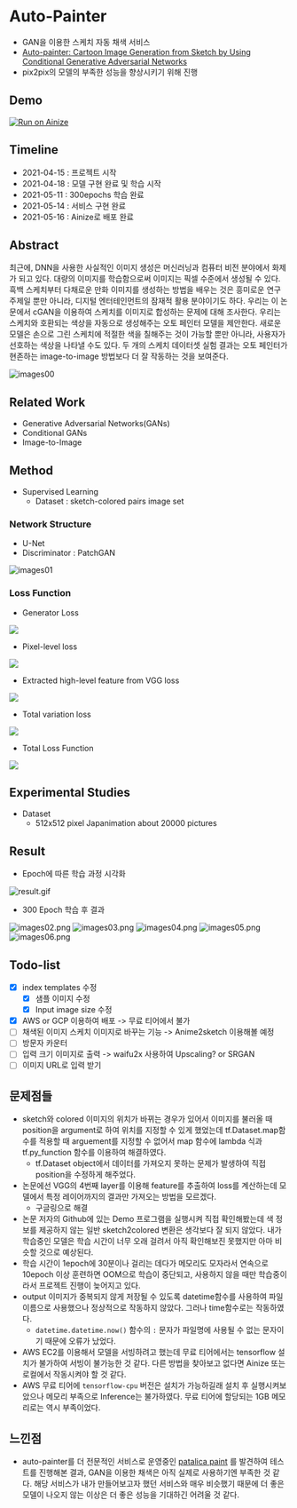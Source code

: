 # Auto-Painter
- GAN을 이용한 스케치 자동 채색 서비스
- [Auto-painter: Cartoon Image Generation from Sketch by Using Conditional Generative Adversarial Networks](https://arxiv.org/abs/1705.01908)
- pix2pix의 모델의 부족한 성능을 향상시키기 위해 진행

## Demo
[![Run on Ainize](https://ainize.ai/images/run_on_ainize_button.svg)](https://main-auto-painter-ceuity.endpoint.ainize.ai/)

## Timeline

- 2021-04-15 : 프로젝트 시작
- 2021-04-18 : 모델 구현 완료 및 학습 시작
- 2021-05-11 : 300epochs 학습 완료
- 2021-05-14 : 서비스 구현 완료
- 2021-05-16 : Ainize로 배포 완료

## Abstract

최근에, DNN을 사용한 사실적인 이미지 생성은 머신러닝과 컴퓨터 비전 분야에서 화제가 되고 있다. 대량의 이미지를 학습함으로써 이미지는 픽셀 수준에서 생성될 수 있다. 흑백 스케치부터 다채로운 만화 이미지를 생성하는 방법을 배우는 것은 흥미로운 연구 주제일 뿐만 아니라, 디지털 엔터테인먼트의 잠재적 활용 분야이기도 하다. 우리는 이 논문에서 cGAN을 이용하여 스케치를 이미지로 합성하는 문제에 대해 조사한다. 우리는 스케치와 호환되는 색상을 자동으로 생성해주는 오토 페인터 모델을 제안한다. 새로운 모델은 손으로 그린 스케치에 적절한 색을 칠해주는 것이 가능할 뿐만 아니라, 사용자가 선호하는 색상을 나타낼 수도 있다. 두 개의 스케치 데이터셋 실험 결과는 오토 페인터가 현존하는 image-to-image 방법보다 더 잘 작동하는 것을 보여준다.

![images00](./images/images00.png)

## Related Work

- Generative Adversarial Networks(GANs)
- Conditional GANs
- Image-to-Image

## Method

- Supervised Learning
    - Dataset : sketch-colored pairs image set

### Network Structure

- U-Net
- Discriminator : PatchGAN

![images01](./images/images01.png)

### Loss Function

- Generator Loss

![](https://latex.codecogs.com/svg.image?L_G&space;=&space;\mathbb{E}_{x\sim&space;pdata(x),&space;z\sim&space;pdata(z)}[log(1&space;-&space;D(x,&space;G(x,&space;z)))])

- Pixel-level loss

![](https://latex.codecogs.com/svg.image?L_p&space;=&space;\mathbb{E}_{x,&space;y\sim&space;pdata(x,&space;y),&space;z&space;\sim&space;pdata(z)}[\parallel{y&space;-&space;G(x,&space;z)}\parallel_1])

- Extracted high-level feature from VGG loss

![](https://latex.codecogs.com/svg.image?L_f&space;=&space;\mathbb{E}_{x,&space;y\sim&space;pdata(x,&space;y),&space;z&space;\sim&space;pdata(z)}[\parallel{\phi(y)&space;-&space;\phi&space;G(x,&space;z)}\parallel_2])

- Total variation loss

![](https://latex.codecogs.com/svg.image?L_%7Btv%7D%20=%20%5Csqrt%7B(y_%7Bi&plus;1,%20j%7D%20-%20y_%7Bi,%20j%7D)%5E2%20&plus;%20(y_%7Bi,%20j&plus;1%7D%20-%20y_%7Bi,%20j%7D)%5E2%7D)

- Total Loss Function

![](https://latex.codecogs.com/svg.image?L&space;=&space;w_pL_P&space;&plus;&space;w_fL_f&space;&plus;&space;w_GL_G&space;&plus;&space;w_{tv}L_{tv})

## Experimental Studies

- Dataset
    - 512x512 pixel Japanimation about 20000 pictures

## Result
- Epoch에 따른 학습 과정 시각화

![result.gif](./images/result.gif)

- 300 Epoch 학습 후 결과

![images02.png](./images/images02.png)
![images03.png](./images/images03.png)
![images04.png](./images/images04.png)
![images05.png](./images/images05.png)
![images06.png](./images/images06.png)

## Todo-list

- [x]  index templates 수정
    - [x]  샘플 이미지 수정
    - [x]  Input image size 수정
- [x]  AWS or GCP 이용하여 배포 -> 무료 티어에서 불가
- [ ]  채색된 이미지 스케치 이미지로 바꾸는 기능 -> Anime2sketch 이용해볼 예정
- [ ]  방문자 카운터
- [ ]  입력 크기 이미지로 출력 -> waifu2x 사용하여 Upscaling? or SRGAN
- [ ]  이미지 URL로 입력 받기

## 문제점들

- sketch와 colored 이미지의 위치가 바뀌는 경우가 있어서 이미지를 불러올 때 position을 argument로 하여 위치를 지정할 수 있게 했었는데 tf.Dataset.map함수를 적용할 때 arguement를 지정할 수 없어서 map 함수에 lambda 식과 tf.py_function 함수를 이용하여 해결하였다.
    - tf.Dataset object에서 데이터를 가져오지 못하는 문제가 발생하여 직접 position을 수정하게 해주었다.
- 논문에선 VGG의 4번째 layer를 이용해 feature를 추출하여 loss를 계산하는데 모델에서 특정 레이어까지의 결과만 가져오는 방법을 모르겠다.
    - 구글링으로 해결
- 논문 저자의 Github에 있는 Demo 프로그램을 실행시켜 직접 확인해봤는데 색 정보를 제공하지 않는 일반 sketch2colored 변환은 생각보다 잘 되지 않았다. 내가 학습중인 모델은 학습 시간이 너무 오래 걸려서 아직 확인해보진 못했지만 아마 비슷할 것으로 예상된다.
- 학습 시간이 1epoch에 30분이나 걸리는 데다가 메모리도 모자라서 연속으로 10epoch 이상 훈련하면 OOM으로 학습이 중단되고, 사용하지 않을 때만 학습중이라서 프로젝트 진행이 늦어지고 있다.
- output 이미지가 중복되지 않게 저장될 수 있도록 datetime함수를 사용하여 파일 이름으로 사용했으나 정상적으로 작동하지 않았다. 그러나 time함수로는 작동하였다.
    - `datetime.datetime.now()` 함수의 `:` 문자가 파일명에 사용될 수 없는 문자이기 때문에 오류가 났었다.
- AWS EC2를 이용해서 모델을 서빙하려고 했는데 무료 티어에서는 tensorflow 설치가 불가하여 서빙이 불가능한 것 같다. 다른 방법을 찾아보고 없다면 Ainize 또는 로컬에서 작동시켜야 할 것 같다.
- AWS 무료 티어에 `tensorflow-cpu` 버전은 설치가 가능하길래 설치 후 실행시켜보았으나 메모리 부족으로 Inference는 불가하였다. 무료 티어에 할당되는 1GB 메모리로는 역시 부족이었다.

## 느낀점

- auto-painter를 더 전문적인 서비스로 운영중인 [patalica paint](https://petalica-paint.pixiv.dev/index_en.html) 를 발견하여 테스트를 진행해본 결과, GAN을 이용한 채색은 아직 실제로 사용하기엔 부족한 것 같다. 해당 서비스가 내가 만들어보고자 했던 서비스와 매우 비슷했기 때문에 더 좋은 모델이 나오지 않는 이상은 더 좋은 성능을 기대하긴 어려울 것 같다.
